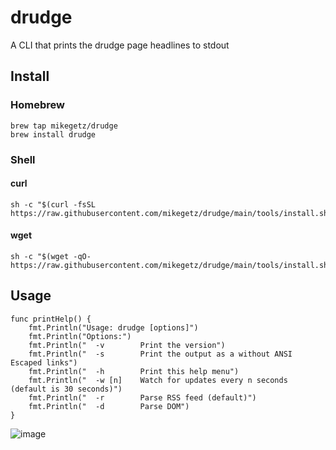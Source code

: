 # drudge
A CLI that prints the drudge page headlines to stdout 
## Install
### Homebrew
```
brew tap mikegetz/drudge
brew install drudge
```
### Shell
#### curl
```
sh -c "$(curl -fsSL https://raw.githubusercontent.com/mikegetz/drudge/main/tools/install.sh)"
```
#### wget
```
sh -c "$(wget -qO- https://raw.githubusercontent.com/mikegetz/drudge/main/tools/install.sh)"
```
## Usage

```
func printHelp() {
	fmt.Println("Usage: drudge [options]")
	fmt.Println("Options:")
	fmt.Println("  -v        Print the version")
	fmt.Println("  -s        Print the output as a without ANSI Escaped links")
	fmt.Println("  -h        Print this help menu")
	fmt.Println("  -w [n]    Watch for updates every n seconds (default is 30 seconds)")
	fmt.Println("  -r        Parse RSS feed (default)")
	fmt.Println("  -d        Parse DOM")
}
```

![image](https://github.com/user-attachments/assets/6f7185ba-aa63-42cc-b456-0ea4c1055add)
